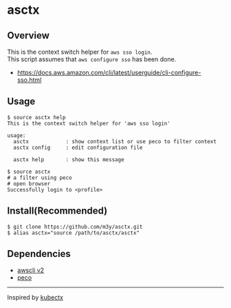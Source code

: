 # asctx

## Overview
This is the context switch helper for `aws sso login`.  
This script assumes that `aws configure sso` has been done.
- https://docs.aws.amazon.com/cli/latest/userguide/cli-configure-sso.html

## Usage
```
$ source asctx help
This is the context switch helper for 'aws sso login'

usage:
  asctx            : show context list or use peco to filter context
  asctx config     : edit configuration file

  asctx help       : show this message

$ source asctx
# a filter using peco
# open browser
Successfully login to <profile>
```

## Install(Recommended)
```
$ git clone https://github.com/m3y/asctx.git
$ alias asctx="source /path/to/asctx/asctx"
```

## Dependencies
- [awscli v2](https://docs.aws.amazon.com/ja_jp/cli/latest/userguide/install-cliv2-mac.html)
- [peco](https://github.com/peco/peco)


----
Inspired by [kubectx](https://github.com/ahmetb/kubectx)
